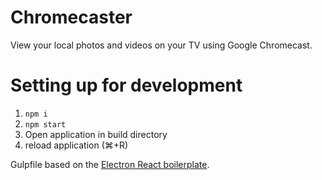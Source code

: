 # Chromecaster

View your local photos and videos on your TV using Google Chromecast.

# Setting up for development
1. `npm i`
2. `npm start`
3. Open application in build directory
4. reload application (⌘+R)

Gulpfile based on the [Electron React boilerplate](https://github.com/airtoxin/Electron-React-Boilerplate).
